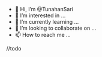 - 👋 Hi, I’m @TunahanSari
- 👀 I’m interested in ...
- 🌱 I’m currently learning ...
- 💞️ I’m looking to collaborate on ...
- 📫 How to reach me ...

//todo 

<!---
TunahanSari/TunahanSari is a ✨ special ✨ repository because its `README.md` (this file) appears on your GitHub profile.
You can click the Preview link to take a look at your changes.
--->
